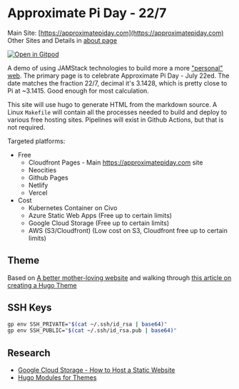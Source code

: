 # Approximate Pi Day - 22/7

Main Site: [https://approximatepiday.com](https://approximatepiday.com)
Other Sites and Details in [about page](https://approximatepiday.com/about/)

[![Open in Gitpod](https://gitpod.io/button/open-in-gitpod.svg)](https://gitpod.io/from-referrer/)

A demo of using JAMStack technologies to build more a more ["personal" web](https://yesterweb.org/).  The primary page is to celebrate Approximate Pi Day - July 22ed.  The date matches the fraction 22/7, decimal it's 3.1428, which is pretty close to Pi at ~3.1415.  Good enough for most calculation.

This site will use hugo to generate HTML from the markdown source.  A Linux `Makefile` will contain all the processes needed to build and deploy to various free hosting sites.  Pipelines will exist in Github Actions, but that is not required.

Targeted platforms:

- Free
  - Cloudfront Pages - Main https://approximatepiday.com site
  - Neocities
  - Github Pages
  - Netlify
  - Vercel
- Cost
  - Kubernetes Container on Civo
  - Azure Static Web Apps (Free up to certain limits)
  - Google Cloud Storage (Free up to certain limits)
  - AWS (S3/Cloudfront) (Low cost on S3, Cloudfront free up to certain limits)


## Theme

Based on [A better mother-loving website](http://bettermotherfuckingwebsite.com/) and walking through [this article on creating a Hugo Theme](https://draft.dev/learn/creating-hugo-themes)

## SSH Keys

```sh
gp env SSH_PRIVATE="$(cat ~/.ssh/id_rsa | base64)"
gp env SSH_PUBLIC="$(cat ~/.ssh/id_rsa.pub | base64)"
```

## Research

- [Google Cloud Storage - How to Host a Static Website](https://cloud.google.com/storage/docs/hosting-static-website)
- [Hugo Modules for Themes](https://www.hugofordevelopers.com/articles/master-hugo-modules-managing-themes-as-modules/)